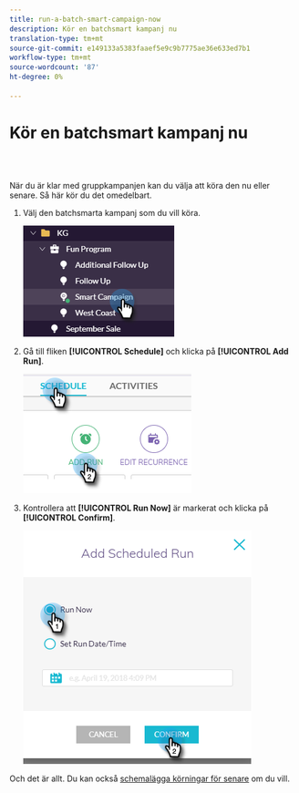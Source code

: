 ```yaml
---
title: run-a-batch-smart-campaign-now
description: Kör en batchsmart kampanj nu
translation-type: tm+mt
source-git-commit: e149133a5383faaef5e9c9b7775ae36e633ed7b1
workflow-type: tm+mt
source-wordcount: '87'
ht-degree: 0%

---
```



# Kör en batchsmart kampanj nu

<br> 

När du är klar med gruppkampanjen kan du välja att köra den nu eller senare. Så här kör du det omedelbart.

1. Välj den batchsmarta kampanj som du vill köra.

   ![Bild ett](/help/sky/assets/smart-campaigns/run-a-batch-smart-campaign-now/run-a-batch-smart-campaign-now-1.png)

1. Gå till fliken **[!UICONTROL Schedule]** och klicka på **[!UICONTROL Add Run]**.

   ![Bild två](/help/sky/assets/smart-campaigns/run-a-batch-smart-campaign-now/run-a-batch-smart-campaign-now-2.png)

1. Kontrollera att **[!UICONTROL Run Now]** är markerat och klicka på **[!UICONTROL Confirm]**.

   ![Bild tre](/help/sky/assets/smart-campaigns/run-a-batch-smart-campaign-now/run-a-batch-smart-campaign-now-3.png)

Och det är allt. Du kan också [schemalägga körningar för senare](https://docs.marketo.com/display/DOCS/Schedule+a+Batch+Smart+Campaign+to+Run+Later) om du vill.

